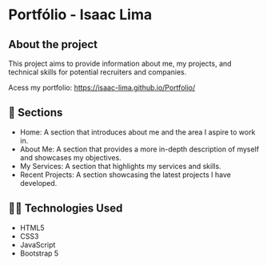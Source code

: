 # Portfólio - Isaac Lima

## About the project

This project aims to provide information about me, my projects, and technical skills for potential recruiters and companies.

Acess my portfolio: https://isaac-lima.github.io/Portfolio/

## 📄 Sections

- Home: A section that introduces about me and the area I aspire to work in.
- About Me: A section that provides a more in-depth description of myself and showcases my objectives.
- My Services: A section that highlights my services and skills.
- Recent Projects: A section showcasing the latest projects I have developed.


## 👨‍💻 Technologies Used

- HTML5
- CSS3
- JavaScript
- Bootstrap 5